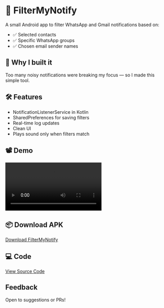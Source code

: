# 🚀 FilterMyNotify 

A small Android app to filter WhatsApp and Gmail notifications based on:
- ✅ Selected contacts  
- ✅ Specific WhatsApp groups  
- ✅ Chosen email sender names  

## 📌 Why I built it  
Too many noisy notifications were breaking my focus — so I made this simple tool.

## 🛠️ Features  
- NotificationListenerService in Kotlin  
- SharedPreferences for saving filters  
- Real-time log updates  
- Clean UI  
- Plays sound only when filters match  

## 📽️ Demo  

![App Demo](FilterMyNotifyDemo.mp4)  


## 📦 Download APK  
[Download FilterMyNotify](https://lnkd.in/gACGWSdg )


## 💻 Code
[View Source Code](https://drive.google.com/file/d/16DEkxSuY--vj0DEAlcsvDHwD7PLXx9Y-/view?usp=sharing)  


## Feedback  
Open to suggestions or PRs!

